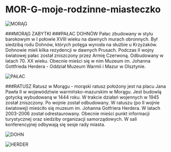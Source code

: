 MOR-G-moje-rodzinne-miasteczko
==============================



![MORĄG](http://upload.wikimedia.org/wikipedia/commons/a/ae/Morag_palacDohnow111.JPG)



###MORĄG ZABYTKI
###PAŁAC DOHNÓW
Pałac zbudowany w stylu barokowym w I połowie XVIII wieku na dawnych murach obronnych. Był siedzibą rodu Dohnów, których potęga wyrosła na służbie u Krzyżaków. Dohnowie mieli kilka rezydencji w dawnych Prusach. 
 Podczas II wojny światowej pałac został zniszczony przez Armię Czerwoną. Odbudowany w latach 70. XX wieku.
 Obecnie mieści się w nim Muzeum im. Johanna Gottfrieda Herdera - Oddział Muzeum Warmii i Mazur w Olsztynie.

![PAŁAC](http://www.polskaniezwykla.pl/pictures/original/270589.jpg)

###RATUSZ
Ratusz w Morągu - morąski ratusz położony jest na placu Jana Pawła II w województwie warmińsko-mazurskim w Morągu. Jest budowlą gotycką wybudowaną w 1444 roku. W trakcie działań wojennych w 1945 został zniszczony. Po wojnie został odbudowany. W ratuszu (po II wojnie światowej) mieściło się muzeum im. Johanna Gotfriera Herdera. W latach 2003-2006 został odrestaurowany. Obecnie mieści punkt informacji turystycznej oraz siedziby organizacji samorządowych. W sali konferencyjnej odbywają się sesje rady miasta.

![DOHN](http://m.wm.pl/2010/06/n/dsc03020-8563.jpg)



![HERDER](http://upload.wikimedia.org/wikipedia/commons/b/b6/Herder.jpg)
